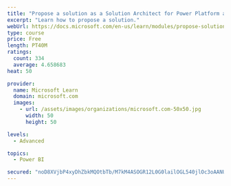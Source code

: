 ```yaml
---
title: "Propose a solution as a Solution Architect for Power Platform and Dynamics 365"
excerpt: "Learn how to propose a solution."
webUrl: https://docs.microsoft.com/en-us/learn/modules/propose-solution/
type: course
price: Free
length: PT40M
ratings:
  count: 334
  average: 4.658683
heat: 50

provider:
  name: Microsoft Learn
  domain: microsoft.com
  images:
    - url: /assets/images/organizations/microsoft.com-50x50.jpg
      width: 50
      height: 50

levels:
  - Advanced

topics:
  - Power BI

secured: "noD8XVjbP4xyDhZbkMQOtbTb/M7kM4ASOGR12L0G0lailOGL540jlOc3oAANU/eYB814+2JgtdVtZaVy4vt9JLgUo1Sl3h4lJH4wWhkoeoI5LxtZVnfoPKx2QN7bYWSrYJD0D4q8bzgXUVfpKHcriSLUbUSbpTqZxvDhirYAVvz7PsPbzvQO1+DTa4jzvJhio4itKjLHcESU/oRAHO/tkqHr0QmQAM6LRcMoNfdnfbmPcH6DxEiYtB/u8RqBKKOFwKeapRpLXl5EjL/MZmxaK8Kln/FMndUcgl9rEOfjy/Df70HXngRkAX09L00gpXPdtdjVhP9wK+Vd0G8/08OooFKAlEPBqTkJS9M4zynMCmNPNl9rnN2wu8n/jRBQTRhivev7PsDHbZwDr/Ejoxh43sTXtL0DBVvOMMdW1GYJZGE=;/M8MfnLHmVNbpQc9qi/DWw=="
---
```


